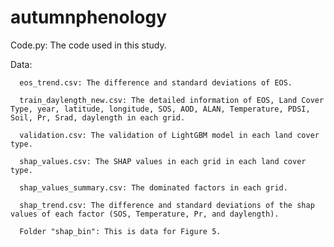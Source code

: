 # autumnphenology
Code.py: The code used in this study.

Data: 
      
      eos_trend.csv: The difference and standard deviations of EOS.
      
      train_daylength_new.csv: The detailed information of EOS, Land Cover Type, year, latitude, longitude, SOS, AOD, ALAN, Temperature, PDSI, Soil, Pr, Srad, daylength in each grid.
      
      validation.csv: The validation of LightGBM model in each land cover type.
      
      shap_values.csv: The SHAP values in each grid in each land cover type.
      
      shap_values_summary.csv: The dominated factors in each grid.
      
      shap_trend.csv: The difference and standard deviations of the shap values of each factor (SOS, Temperature, Pr, and daylength).
      
      Folder "shap_bin": This is data for Figure 5.
